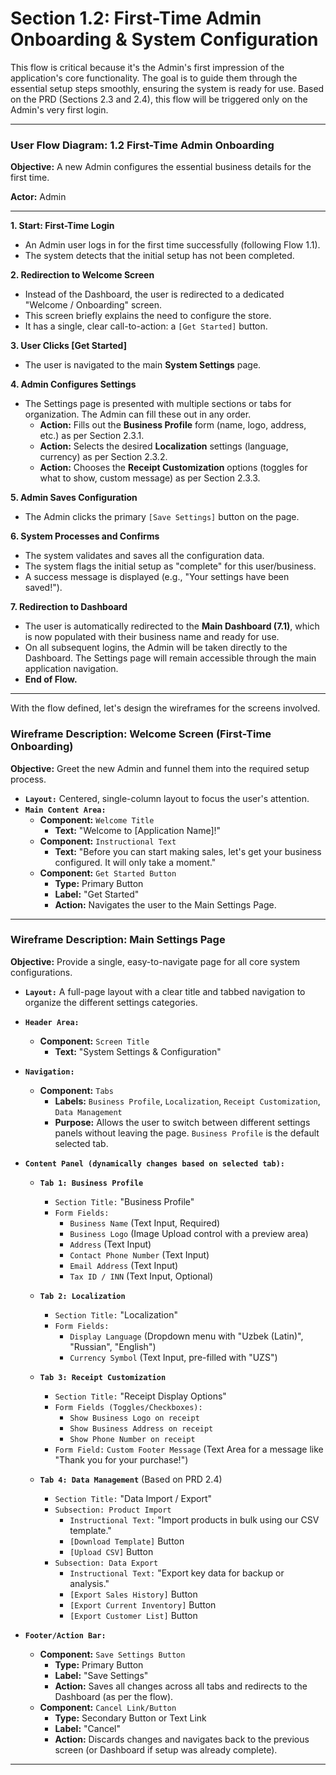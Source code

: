 # Section 1.2: First-Time Admin Onboarding & System Configuration

This flow is critical because it's the Admin's first impression of the application's core functionality. The goal is to guide them through the essential setup steps smoothly, ensuring the system is ready for use. Based on the PRD (Sections 2.3 and 2.4), this flow will be triggered only on the Admin's very first login.

---

### **User Flow Diagram: 1.2 First-Time Admin Onboarding**

**Objective:** A new Admin configures the essential business details for the first time.

**Actor:** Admin

---

**1. Start: First-Time Login**

- An Admin user logs in for the first time successfully (following Flow 1.1).
- The system detects that the initial setup has not been completed.

**2. Redirection to Welcome Screen**

- Instead of the Dashboard, the user is redirected to a dedicated "Welcome / Onboarding" screen.
- This screen briefly explains the need to configure the store.
- It has a single, clear call-to-action: a `[Get Started]` button.

**3. User Clicks [Get Started]**

- The user is navigated to the main **System Settings** page.

**4. Admin Configures Settings**

- The Settings page is presented with multiple sections or tabs for organization. The Admin can fill these out in any order.
  - **Action:** Fills out the **Business Profile** form (name, logo, address, etc.) as per Section 2.3.1.
  - **Action:** Selects the desired **Localization** settings (language, currency) as per Section 2.3.2.
  - **Action:** Chooses the **Receipt Customization** options (toggles for what to show, custom message) as per Section 2.3.3.

**5. Admin Saves Configuration**

- The Admin clicks the primary `[Save Settings]` button on the page.

**6. System Processes and Confirms**

- The system validates and saves all the configuration data.
- The system flags the initial setup as "complete" for this user/business.
- A success message is displayed (e.g., "Your settings have been saved!").

**7. Redirection to Dashboard**

- The user is automatically redirected to the **Main Dashboard (7.1)**, which is now populated with their business name and ready for use.
- On all subsequent logins, the Admin will be taken directly to the Dashboard. The Settings page will remain accessible through the main application navigation.
- **End of Flow.**

---

With the flow defined, let's design the wireframes for the screens involved.

### **Wireframe Description: Welcome Screen (First-Time Onboarding)**

**Objective:** Greet the new Admin and funnel them into the required setup process.

- **`Layout:`** Centered, single-column layout to focus the user's attention.
- **`Main Content Area:`**
  - **Component:** `Welcome Title`
    - **Text:** "Welcome to [Application Name]!"
  - **Component:** `Instructional Text`
    - **Text:** "Before you can start making sales, let's get your business configured. It will only take a moment."
  - **Component:** `Get Started Button`
    - **Type:** Primary Button
    - **Label:** "Get Started"
    - **Action:** Navigates the user to the Main Settings Page.

---

### **Wireframe Description: Main Settings Page**

**Objective:** Provide a single, easy-to-navigate page for all core system configurations.

- **`Layout:`** A full-page layout with a clear title and tabbed navigation to organize the different settings categories.

- **`Header Area:`**

  - **Component:** `Screen Title`
    - **Text:** "System Settings & Configuration"

- **`Navigation:`**

  - **Component:** `Tabs`
    - **Labels:** `Business Profile`, `Localization`, `Receipt Customization`, `Data Management`
    - **Purpose:** Allows the user to switch between different settings panels without leaving the page. `Business Profile` is the default selected tab.

- **`Content Panel (dynamically changes based on selected tab):`**

  - **`Tab 1: Business Profile`**

    - `Section Title:` "Business Profile"
    - `Form Fields:`
      - `Business Name` (Text Input, Required)
      - `Business Logo` (Image Upload control with a preview area)
      - `Address` (Text Input)
      - `Contact Phone Number` (Text Input)
      - `Email Address` (Text Input)
      - `Tax ID / INN` (Text Input, Optional)

  - **`Tab 2: Localization`**

    - `Section Title:` "Localization"
    - `Form Fields:`
      - `Display Language` (Dropdown menu with "Uzbek (Latin)", "Russian", "English")
      - `Currency Symbol` (Text Input, pre-filled with "UZS")

  - **`Tab 3: Receipt Customization`**

    - `Section Title:` "Receipt Display Options"
    - `Form Fields (Toggles/Checkboxes):`
      - `Show Business Logo on receipt`
      - `Show Business Address on receipt`
      - `Show Phone Number on receipt`
    - `Form Field:` `Custom Footer Message` (Text Area for a message like "Thank you for your purchase!")

  - **`Tab 4: Data Management`** (Based on PRD 2.4)
    - `Section Title:` "Data Import / Export"
    - `Subsection: Product Import`
      - `Instructional Text:` "Import products in bulk using our CSV template."
      - `[Download Template]` Button
      - `[Upload CSV]` Button
    - `Subsection: Data Export`
      - `Instructional Text:` "Export key data for backup or analysis."
      - `[Export Sales History]` Button
      - `[Export Current Inventory]` Button
      - `[Export Customer List]` Button

- **`Footer/Action Bar:`**
  - **Component:** `Save Settings Button`
    - **Type:** Primary Button
    - **Label:** "Save Settings"
    - **Action:** Saves all changes across all tabs and redirects to the Dashboard (as per the flow).
  - **Component:** `Cancel Link/Button`
    - **Type:** Secondary Button or Text Link
    - **Label:** "Cancel"
    - **Action:** Discards changes and navigates back to the previous screen (or Dashboard if setup was already complete).

---
